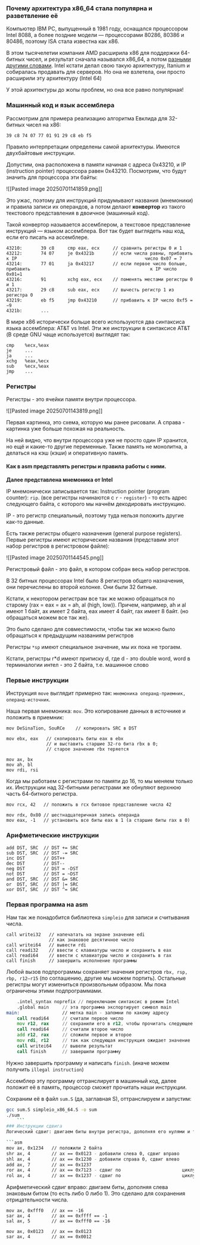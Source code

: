 ### Почему архитектура x86_64 стала популярна и разветвление её
Компьютер IBM PC, выпущенный в 1981 году, оснащался процессором Intel 8088, а более поздние модели — процессорами 80286, 80386 и 80486, поэтому ISA стала известна как x86.

В этом тысячелетии компания AMD расширила x86 для поддержки 64-битных чисел, и результат сначала назывался x86_64, а потом [разными другими словами](https://ru.wikipedia.org/wiki/X86-64#%D0%9F%D1%80%D0%B8%D0%BC%D0%B5%D0%BD%D1%8F%D0%B5%D0%BC%D1%8B%D0%B5_%D0%BD%D0%B0%D0%B7%D0%B2%D0%B0%D0%BD%D0%B8%D1%8F). Intel кстати делал свою такую архитектуру, Itanium и собиралась продавать для серверов. Но она не взлетела, они просто расширили эту архитектуру (Intel 64)

У этой архитектуры до жопы проблем, но она все равно популярная!
### Машинный код и язык ассемблера
Рассмотрим для примера реализацию алгоритма Евклида для 32-битных чисел на x86:

`39 c8 74 07 77 01 91 29 c8 eb f5`

Правило интерпретации определены самой архитектуры. Имеются двухбайтовые инструкции.

Допустим, она расположена в памяти начиная с адреса 0x43210, и IP (instruction pointer) процессора равен 0x43210. Посмотрим, что будут значить для процессора эти байты:

![[Pasted image 20250701141859.png]]

Это ужас, поэтому для инструкций придумывают названия (мнемоники) и правила записи их операндов, а потом делают **конвертор** из такого текстового представления в двоичное (машинный код).

Такой конвертор называется ассемблером, а текстовое представление инструкций — языком ассемблера. Вот так будет выглядеть наш код, если его писать на ассемблере.

```
43210:       39 c8     cmp eax, ecx     // сравнить регистры 0 и 1
43212:       74 07     je 0x4321b       // если числа равны, прибавить к IP                                                число 0x07 = 7
43214:       77 01     ja 0x43217       // если первое число больше, прибавить                                             к IP число 0x01=1
43216:       91        xchg eax, ecx    // поменять местами регистры 0 и 1
43217:       29 c8     sub eax, ecx     // вычесть регистр 1 из регистра 0
43219:       eb f5     jmp 0x43210      // прибавить к IP число 0xf5 = −9
4321b:       ...
```

В мире x86 исторически больше всего используются два синтаксиса языка ассемблера: AT&T vs Intel. Эти же инструкции в синтаксисе AT&T (В среде GNU чаще используется) выглядят так:

```
cmp    %ecx,%eax
je     ...
ja     ...
xchg   %eax,%ecx
sub    %ecx,%eax
jmp    ...
```
### Регистры
Регистры - это ячейки памяти внутри процессора.

![[Pasted image 20250701143819.png]]

Первая картинка, это схема, которую мы ранее рисовали. А справа - картинка уже больше похожая на реальность. 

На ней видно, что внутри процессора уже не просто один IP хранится, но ещё и какие-то другие переменные. Также память не монолитна, а делаться на кэш (кэши) и оперативную память.
#### Как в asm представлять регистры и правила работы с ними.
**Далее представлена мнемоника от Intel**

IP мнемонически записывается так: 
Instruction pointer (program counter): `rip`. (все регистры начинаются с `r` - `register`) - то есть адрес следующего байта, с которого мы начнём декодировать инструкцию.

IP - это регистр специальный, поэтому туда нельзя положить другие как-то данные.

Есть также регистры общего назначения (general purpose registers). Первые регистры имеют исторические названия (представим этот набор регистров в регистровом файле):

![[Pasted image 20250701144545.png]]

Регистровый файл - это файл, в котором собран весь набор регистров.

В 32 битных процессорах Intel было 8 регистров общего назначения, они перечислены во второй колонке. Они были 32 битные. 

Кстати, к некотором регистрам все так же можно обращаться по старому (rax = eax = ax = ah, al (high, low)). Причем, например, ah и al имеют 1 байт, ax имеет 2 байта, eax имеет 4 байт, rax имеет 8 байт. (но обращаться можем все так же). 

Это было сделано для совместимости, чтобы так же можно было обращаться к предыдущим названиям регистров 

Регистры `*sp` имеют специальное значение, мы их пока не трогаем.

Кстати, регистры r\*d имеют приписку d, где d - это double word, word  в терминалогии интел - это 2 байта, т.е. машинное слово
### Первые инструкции
Инструкция `move` выглядит примерно так: `мнемоника операнд-приемник, операнд-источник`.

Наша первая мнемоника: `mov`. Это копирование данных в источнике и положить в приемник:

```intel_style_asm
mov DeSinaTion, SouRCe    // копировать SRC в DST

mov ebx, eax   // скопировать биты eax в ebx
               // и выставить старшие 32-го бита rbx в 0;
               // старое значение rbx теряется

mov ax, bx
mov ah, bl
mov rdi, rsi
```

Когда мы работаем с регистрами по памяти до 16, то мы меняем только их. Инструкции над 32-битными регистрами же обнуляют верхнюю часть 64-битного регистра. 

```intel_style_asm
mov rcx, 42   // положить в rcx битовое представление числа 42

mov rdx, 0x80 // шестнадцатеричная запись операнда
mov eax, -1   // установить все биты eax в 1 (а старшие биты rax в 0)
```
### Арифметические инструкции
```
add DST, SRC  // DST += SRC
sub DST, SRC  // DST -= SRC
inc DST       // DST++
dec DST       // DST--
neg DST       // DST = -DST
not DST       // DST = ~DST
and DST, SRC  // DST &= SRC
or  DST, SRC  // DST |= SRC
xor DST, SRC  // DST ^= SRC
```

### Первая программа на asm
Нам так же понадобится библиотека `simpleio` для записи и считывания числа.
```
call writei32   // напечатать на экране значение edi
                // как знаковое десятичное число
call writei64   // вывести rdi 
call readi32    // ввести с клавиатуры число и сохранить в eax
call readi64    // ввести с клавиатуры число и сохранить в rax
call finish     // завершить исполнение программы
```

Любой вызов подпрограммы сохраняет значения регистров `rbx, rsp, rbp, r12–r15` (по соглашению, другие мы можем портить). Остальные регистры могут измениться произвольным образом. Мы пока ограничены этими подпрограммами.


```asm
	.intel_syntax noprefix // переключаем синтаксис в режим Intel
    .global main     // эта программа экспортирует символ main 
main:                // метка main - запомни по какому адресу                                  записываешь инструкции и сохрани адрес в эту                           метку
    call readi64     // считали первое число
    mov r12, rax     // сохранили его в r12, чтобы прочитать следующее
    call readi64     // считали второе число
    add r12, rax     // сложили первое и второе
    mov rdi, r12     // так как следующая инструкция ожидает значение                          в rdi, то скопируем туда
    call writei64    // вывели результат
    call finish      // завершили программу
```

Нужно завершить программу и написать `finish`. (иначе можем получить `illegal instruction`)

Ассемблер эту программу оттранслирует в машинный код, далее положит её в память, процессор сможет прочитать наши инструкции.

Сохраним её в файл `sum.S` (да, заглавная S), оттранслируем и запустим:
```bash
gcc sum.S simpleio_x86_64.S -o sum
./sum
	```
### Инструкции сдвига
Логический сдвиг: двигаем биты внутри регистра, дополняя его нулями и теряя то, что «выпало».

```asm
mov ax, 0x1234   // положили 2 байта
shr ax, 4        // ax == 0x0123 - добавили слева 0, сдвиг вправо
shl ax, 4        // ax == 0x1230 - добавили справа 0, сдвиг влево
add ax, 7        // ax == 0x1237
ror ax, 4        // ax == 0x7123 - сдвиг по                       циклу справа
rol ax, 4        // ax == 0x1237 - сдвиг по                       циклу слева
```

Арифметический сдвиг вправо: двигаем биты, дополняя слева знаковым битом (то есть либо 0 либо 1). Это сделано для сохранения отрицательности числа.  

```
mov ax, 0xfff0   // ax == -16
sar ax, 4        // ax == 0xffff == -1
sal ax, 5        // ax == 0xfff0 == -16

mov ax, 0x0123   // ax == 0x0123
sar ax, 4        // ax == 0x0012
```

